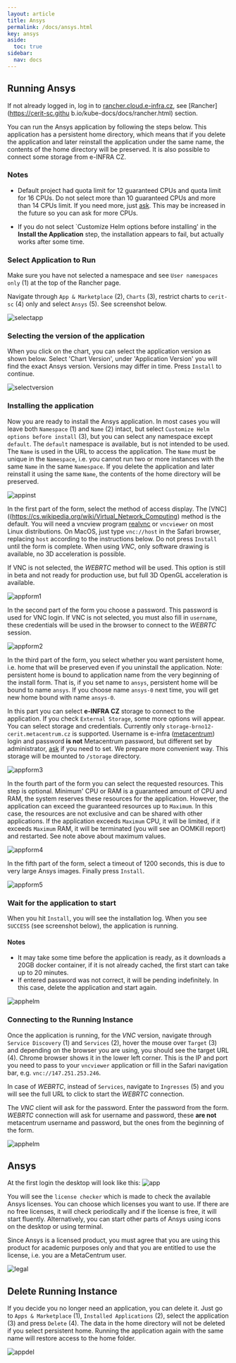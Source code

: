 ```yaml
---
layout: article
title: Ansys
permalink: /docs/ansys.html
key: ansys
aside:
  toc: true
sidebar:
  nav: docs
---
```


## Running Ansys

If not already logged in, log in to [rancher.cloud.e-infra.cz](https://rancher.cloud.e-infra.cz), see [Rancher](https://cerit-sc.githu
b.io/kube-docs/docs/rancher.html) section.

You can run the Ansys application by following the steps below. This application has a persistent home directory, which means that if you delete the application and later reinstall the application under the same name, the contents of the home directory will be preserved. It is also possible to connect some storage from e-INFRA CZ.

### Notes

* Default project had quota limit for 12 guaranteed CPUs and quota limit for 16 CPUs. Do not select more than 10 guaranteed CPUs and more than 14 CPUs limit. If you need more, just [ask](mailto:k8s@ics.muni.cz). This may be increased in the future so you can ask for more CPUs.

* If you do not select `Customize Helm options before installing' in the **Install the Application** step, the installation appears to fail, but actually works after some time.

### Select Application to Run

Make sure you have not selected a namespace and see `User namespaces only` (1) at the top of the Rancher page.

Navigate through `App & Marketplace` (2), `Charts` (3), restrict charts to `cerit-sc` (4) only and select `Ansys` (5). See screenshot below.

![selectapp](ansys/selectapp.png)

### Selecting the version of the application

When you click on the chart, you can select the application version as shown below. Select 'Chart Version', under 'Application Version' you will find the exact Ansys version. Versions may differ in time. Press `Install` to continue.

![selectversion](ansys/selectversion.png)


### Installing the application

Now you are ready to install the Ansys application. In most cases you will leave both `Namespace` (1) and `Name` (2) intact, but select `Customize Helm options before install` (3), but you can select any namespace except `default`. The `default` namespace is available, but is not intended to be used. The `Name` is used in the URL to access the application. The `Name` must be unique in the `Namespace`, i.e. you cannot run two or more instances with the same `Name` in the same `Namespace`. If you delete the application and later reinstall it using the same `Name`, the contents of the home directory will be preserved.

![appinst](ansys/appinst.png)

In the first part of the form, select the method of access display. The [VNC]((https://cs.wikipedia.org/wiki/Virtual_Network_Computing) method is the default. You will need a vncview program [realvnc](https://www.realvnc.com/en/connect/download/viewer/) or `vncviewer` on most Linux distributions. On MacOS, just type `vnc://host` in the Safari browser, replacing `host` according to the instructions below. Do not press `Install` until the form is complete. When using *VNC*, only software drawing is available, no 3D acceleration is possible.

If VNC is not selected, the *WEBRTC* method will be used. This option is still in beta and not ready for production use, but full 3D OpenGL acceleration is available.

![appform1](ansys/appform1.png)

In the second part of the form you choose a password. This password is used for VNC login. If VNC is not selected, you must also fill in `username`, these credentials will be used in the browser to connect to the *WEBRTC* session.

![appform2](ansys/appform2.png)


In the third part of the form, you select whether you want persistent home, i.e. home that will be preserved even if you uninstall the application. Note: persistent home is bound to application name from the very beginning of the install form. That is, if you set name to `ansys`, persistent home will be bound to name `ansys`. If you choose name `ansys-0` next time, you will get new home bound with name `ansys-0`.

In this part you can select **e-INFRA CZ** storage to connect to the application. If you check `External Storage`, some more options will appear. You can select storage and credentials. Currently only `storage-brno12-cerit.metacentrum.cz` is supported. Username is e-infra ([metacentrum](https://metavo.metacentrum.cz/)) login and password **is not** Metacentrum password, but different set by administrator, [ask](mailto:k8s@ics.muni.cz) if you need to set. We prepare more convenient way. This storage will be mounted to `/storage` directory.

![appform3](ansys/appform3.png)

In the fourth part of the form you can select the requested resources. This step is optional. Minimum' CPU or RAM is a guaranteed amount of CPU and RAM, the system reserves these resources for the application. However, the application can exceed the guaranteed resources up to `Maximum`. In this case, the resources are not exclusive and can be shared with other applications. If the application exceeds `Maximum` CPU, it will be limited, if it exceeds `Maximum` RAM, it will be terminated (you will see an OOMKill report) and restarted. See note above about maximum values.

![appform4](ansys/appform4.png)

In the fifth part of the form, select a timeout of 1200 seconds, this is due to very large Ansys images. Finally press `Install`.

![appform5](ansys/appform5.png)

### Wait for the application to start

When you hit `Install`, you will see the installation log. When you see `SUCCESS` (see screenshot below), the application is running.

#### Notes

* It may take some time before the application is ready, as it downloads a 20GB docker container, if it is not already cached, the first start can take up to 20 minutes.
* If entered password was not correct, it will be pending indefinitely. In this case, delete the application and start again.

![apphelm](ansys/apphelm.png)

### Connecting to the Running Instance

Once the application is running, for the *VNC* version, navigate through `Service Discovery` (1) and `Services` (2), hover the mouse over `Target` (3) and depending on the browser you are using, you should see the target URL (4). Chrome browser shows it in the lower left corner. This is the IP and port you need to pass to your `vncviewer` application or fill in the Safari navigation bar, e.g. `vnc://147.251.253.246`.

In case of *WEBRTC*, instead of `Services`, navigate to `Ingresses` (5) and you will see the full URL to click to start the *WEBRTC* connection.

The *VNC* client will ask for the password. Enter the password from the form. *WEBRTC* connection will ask for username and password, these **are not** metacentrum username and password, but the ones from the beginning of the form.

![apphelm](ansys/appservice.png)

## Ansys

At the first login the desktop will look like this:
![app](ansys/app.png)

You will see the `license checker` which is made to check the available Ansys licenses. You can choose which licenses you want to use. If there are no free licenses, it will check periodically and if the license is free, it will start fluently. Alternatively, you can start other parts of Ansys using icons on the desktop or using terminal.

Since Ansys is a licensed product, you must agree that you are using this product for academic purposes only and that you are entitled to use the license, i.e. you are a MetaCentrum user.

![legal](ansys/ansys-legal.png)


## Delete Running Instance

If you decide you no longer need an application, you can delete it. Just go to `Apps & Marketplace` (1), `Installed Applications` (2), select the application (3) and press `Delete` (4). The data in the home directory will not be deleted if you select persistent home. Running the application again with the same name will restore access to the home folder.

![appdel](ansys/appdel.png)
